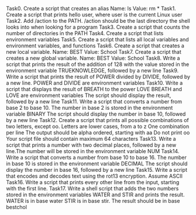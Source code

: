Task0. Create a script that creates an alias  Name: ls  Value: rm *
Task1. Create a script that prints hello user, where user is the current Linux user
Task2. Add /action to the PATH. /action should be the last directory the shell looks into when looking for a program
Task3. Create a script that counts the number of directories in the PATH
Task4. Create a script that lists environment variables
Task5. Create a script that lists all local variables and environment variables, and functions
Task6. Create a script that creates a new local variable. Name: BEST Value: School
Task7. Create a script that creates a new global variable. Name: BEST Value: School
Task8. Write a script that prints the result of the addition of 128 with the value stored in the environment variable TRUEKNOWLEDGE, followed by a new line
Task9. Write a script that prints the result of POWER divided by DIVIDE, followed by a new line.  POWER and DIVIDE are environment variables
Task10. Write a script that displays the result of BREATH to the power LOVE  BREATH and LOVE are environment variables    The script should display the result, followed by a new line
Task11. Write a script that converts a number from base 2 to base 10. The number in base 2 is stored in the environment variable BINARY    The script should display the number in base 10, followed by a new line
Task12. Create a script that prints all possible combinations of two letters, except oo. Letters are lower cases, from a to z    One combination per line    The output should be alpha ordered, starting with aa  Do not print oo    Your script file should contain maximum 64 characters
Task13. Write a script that prints a number with two decimal places, followed by a new line.The number will be stored in the environment variable NUM
Task14. Write a script that converts a number from base 10 to base 16.  The number in base 10 is stored in the environment variable DECIMAL    The script should display the number in base 16, followed by a new line
Task15. Write a script that encodes and decodes text using the rot13 encryption. Assume ASCII
Task16. Write a script that prints every other line from the input, starting with the first line.
Task17. Write a shell script that adds the two numbers stored in the environment variables WATER and STIR and prints the result.   WATER is in base water   STIR is in base stir.    The result should be in base bestchol

